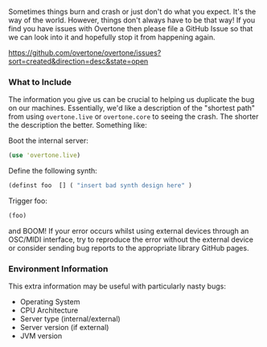 Sometimes things burn and crash or just don't do what you expect. It's the way of the world. However, things don't always have to be that way! If you find you have issues with Overtone then please file a GitHub Issue so that we can look into it and hopefully stop it from happening again.

https://github.com/overtone/overtone/issues?sort=created&direction=desc&state=open

### What to Include

The information you give us can be crucial to helping us duplicate the bug on our machines. Essentially, we'd like a description of the "shortest path" from using `overtone.live` or `overtone.core` to seeing the crash. The shorter the description the better.  Something like: 

Boot the internal server:

```clj
(use 'overtone.live)
```

Define the following synth:

```clj
(definst foo  [] ( "insert bad synth design here" )
```

Trigger foo:

```clj
(foo)
```

and BOOM! If your error occurs whilst using external devices through an OSC/MIDI interface, try to reproduce the error without the external device or consider sending bug reports to the appropriate library GitHub pages.

### Environment Information
This extra information may be useful with particularly nasty bugs:

* Operating System
* CPU Architecture
* Server type (internal/external)
* Server version (if external)
* JVM version 